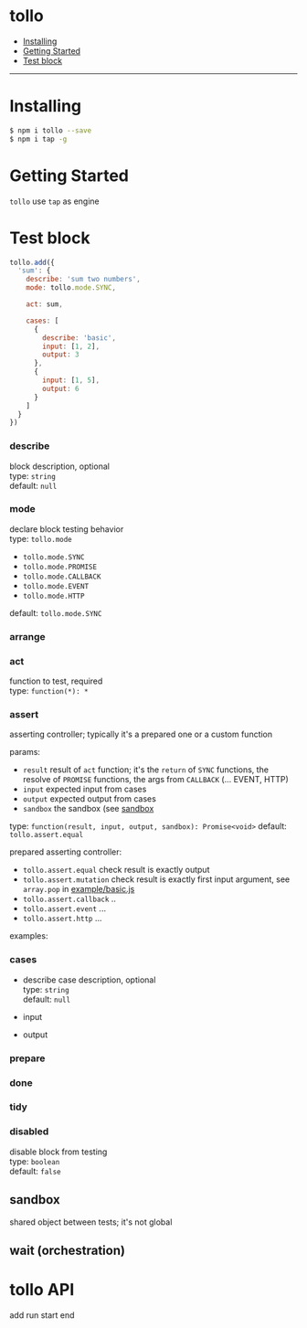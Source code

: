 # tollo

- [Installing](#installing)
- [Getting Started](#getting-started)
- [Test block](#test-block)

---

# Installing

````bash
$ npm i tollo --save
$ npm i tap -g
````

# Getting Started

``tollo`` use ``tap`` as engine

# Test block

````js
tollo.add({
  'sum': {
    describe: 'sum two numbers',
    mode: tollo.mode.SYNC,

    act: sum,

    cases: [
      {
        describe: 'basic',
        input: [1, 2],
        output: 3
      },
      {
        input: [1, 5],
        output: 6
      }
    ]
  }
})
````

### describe
block description, optional  
type: ``string``  
default: ``null``

### mode
declare block testing behavior  
type: ``tollo.mode``  
- ``tollo.mode.SYNC``
- ``tollo.mode.PROMISE``
- ``tollo.mode.CALLBACK``
- ``tollo.mode.EVENT``
- ``tollo.mode.HTTP``  

default: ``tollo.mode.SYNC``  

### arrange

### act
function to test, required  
type: ``function(*): *``

### assert
asserting controller; typically it's a prepared one or a custom function

params: 
- ``result`` result of ``act`` function;
it's the `return` of ``SYNC`` functions, the resolve of ``PROMISE`` functions, the args from ``CALLBACK`` (... EVENT, HTTP)
- ``input`` expected input from cases
- ``output`` expected output from cases
- ``sandbox`` the sandbox (see [sandbox](#sandbox)

type: ``function(result, input, output, sandbox): Promise<void>``
default: ``tollo.assert.equal``

prepared asserting controller:
- ``tollo.assert.equal`` check result is exactly output
- ``tollo.assert.mutation`` check result is exactly first input argument, see `array.pop` in [example/basic.js]([../example/basic.js])
- ``tollo.assert.callback`` ..
- ``tollo.assert.event`` ...
- ``tollo.assert.http`` ...

examples: 

### cases
  - describe
    case description, optional  
    type: ``string``  
    default: ``null``

  - input

  - output

### prepare

### done

### tidy

### disabled
disable block from testing  
type: ``boolean``  
default: ``false``

## sandbox
shared object between tests; it's not global

## wait (orchestration)

# tollo API

add
run
start
end
